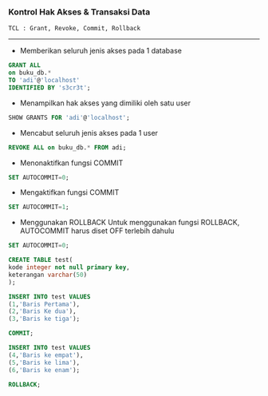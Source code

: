 ### Kontrol Hak Akses & Transaksi Data
    TCL : Grant, Revoke, Commit, Rollback
---

- Memberikan seluruh jenis akses pada 1 database
```sql
GRANT ALL
on buku_db.*
TO 'adi'@'localhost'
IDENTIFIED BY 's3cr3t';
```

- Menampilkan hak akses yang dimiliki oleh satu user
```sql
SHOW GRANTS FOR 'adi'@'localhost';
```

- Mencabut seluruh jenis akses pada 1 user
```sql
REVOKE ALL on buku_db.* FROM adi;
```

- Menonaktifkan fungsi COMMIT
```sql
SET AUTOCOMMIT=0;
```

- Mengaktifkan fungsi COMMIT
```sql
SET AUTOCOMMIT=1;
```

- Menggunakan ROLLBACK
Untuk menggunakan fungsi ROLLBACK, AUTOCOMMIT harus diset OFF terlebih dahulu
```sql
SET AUTOCOMMIT=0;
```
```sql
CREATE TABLE test(
kode integer not null primary key,
keterangan varchar(50)
);
```

```sql
INSERT INTO test VALUES
(1,'Baris Pertama'),
(2,'Baris Ke dua'),
(3,'Baris ke tiga');
```

```sql
COMMIT;
```

```sql
INSERT INTO test VALUES
(4,'Baris ke empat'),
(5,'Baris ke lima'),
(6,'Baris ke enam');
```

```sql
ROLLBACK;
```